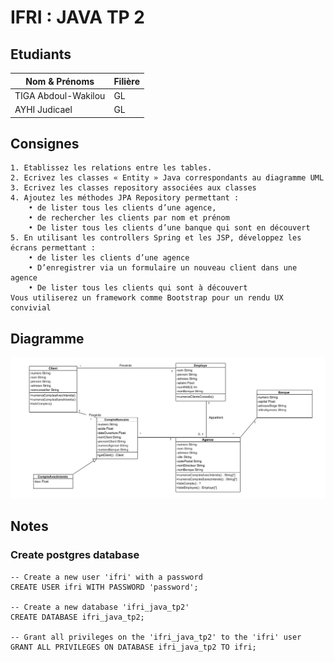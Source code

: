 # IFRI : JAVA TP 2


## Etudiants

| Nom & Prénoms       | Filière |
|---------------------|---------|
| TIGA Abdoul-Wakilou | GL      |
| AYHI Judicael       | GL      |


## Consignes

	1. Etablissez les relations entre les tables.
	2. Ecrivez les classes « Entity » Java correspondants au diagramme UML
	3. Ecrivez les classes repository associées aux classes
	4. Ajoutez les méthodes JPA Repository permettant : 
		• de lister tous les clients d’une agence, 
		• de rechercher les clients par nom et prénom
		• De lister tous les clients d’une banque qui sont en découvert
	5. En utilisant les controllers Spring et les JSP, développez les écrans permettant :
		• de lister les clients d’une agence
		• D’enregistrer via un formulaire un nouveau client dans une agence
		• De lister tous les clients qui sont à découvert
	Vous utiliserez un framework comme Bootstrap pour un rendu UX convivial

## Diagramme

![](diagram.jpg)


## Notes

### Create postgres database
```postgresql
-- Create a new user 'ifri' with a password
CREATE USER ifri WITH PASSWORD 'password';

-- Create a new database 'ifri_java_tp2'
CREATE DATABASE ifri_java_tp2;

-- Grant all privileges on the 'ifri_java_tp2' to the 'ifri' user
GRANT ALL PRIVILEGES ON DATABASE ifri_java_tp2 TO ifri;
```

